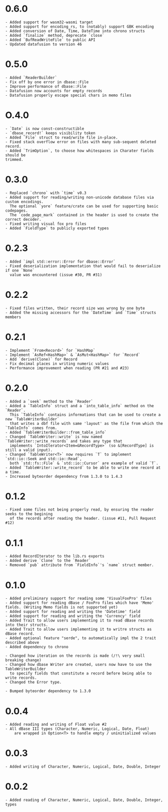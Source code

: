 # 0.6.0
    - Added support for wasm32-wasmi target
    - Added support for encoding_rs, to (notably) support GBK encoding
    - Added conversion of Date, Time, DateTime into chrono structs
    - Added `finalize` method, deprecate `close`
    - Added `BufReadWriteFile` to public API
    - Updated datafusion to version 46

# 0.5.0
    - Added `ReaderBuilder`
    - Fix off by one error in dbase::File
    - Improve performance of dbase::File
    - Datafusion now accounts for empty records
    - Datafusion properly escape special chars in memo files
# O.4.0
    - `Date` is now const-constructible
    - `dbase_record!` keeps visibility token
    - Added `File` struct to read/write file in-place.
    - Fixed stack overflow error on files with many sub-sequent deleted record.
    - Added `TrimOption`, to choose how whitespaces in Charater fields should be
    trimmed.

# 0.3.0
    - Replaced `chrono` with `time` v0.3
    - Added support for reading/writing non-unicode database files via custom encodings.
      The optional `yore` feature/crate can be used for supporting basic codepages.
      The `code_page_mark` contained in the header is used to create the correct decoder.
    - Fixed writing visual fox pro files
    - Added `FieldType` to publicly exported types

# 0.2.3
    - Added `impl std::error::Error for dbase::Error`
    - Fixed deserialization implementation that would fail to deserialize if one `None`
      value was encountered (issue #30, PR #31)

# 0.2.2
    - Fixed files written, their record size was wrong by one byte
    - Added the missing accessors for the `DateTime` and `Time` structs members

# 0.2.1
    - Implement `From<Record>` for `HashMap`
    - Implement `AsRef<HashMap>` & `AsMut<HashMap>` for `Record`
    - Add `derive(Clone)` for Record
    - Fix decimal places in writing numeric values
    - Performance improvement when reading (PR #21 and #23)

# 0.2.0
    - Added a `seek` method to the `Reader`
    - Added a `TableInfo` struct and a `into_table_info` method on the `Reader`.
      This `TableInfo` contains informations that can be used to create a new `TableWriterBuilder`
      that writes a dbf file with same 'layout' as the file from which the `TableInfo` comes from.
    - Added `TableWriterBuilder::from_table_info`
    - Changed `TableWriter::write` is now named `TableWriter::write_records` and takes any type that
      implements `IntoIterator<Item=&RecordType>` (so &[RecordType] is still a valid input).
    - Changed `TableWriter<T>` now requires `T` to implement `std::io::Seek and std::io::Read`,
      both `std::fs::File` & `std::io::Cursor` are example of valid `T`.
    - Added `TableWriter::write_record` to be able to write one record at a time.
    - Increased byteorder dependency from 1.3.0 to 1.4.3
    

# 0.1.2
    - Fixed some files not being properly read, by ensuring the reader seeks to the begining
      of the records after reading the header. (issue #11, Pull Request #12)

# 0.1.1
    - Added RecordIterator to the lib.rs exports
    - Added derive `Clone` to the `Reader`
    - Removed `pub` attribute from `FieldInfo`'s `name` struct member.

# 0.1.0
    - Added preliminary support for reading some 'VisualFoxPro' files
    - Added support for reading dBase / FoxPro files which have 'Memo' fields. (Writing Memo fields is not supported yet)
    - Added support for reading and writing the 'Datetime' field
    - Added support for reading and writing the 'Currency' field
    - Added Trait to allow users implementing it to read dBase records into their structs.
    - Added Trait to allow users implementing it to writre structs as dBase record.
    - Added optional feature "serde", to automatically impl the 2 trait described above
    - Added dependency to chrono
    
    - Changed how iteration on the records is made (/!\ very small breaking change)
    - Changed how dbase Writer are created, users now have to use the TableWriterBuilder
      to specify fields that constitute a record before being able to write records.
    - Changed the Error type.
      
    - Bumped byteorder dependency to 1.3.0

# 0.0.4
    - Added reading and writing of Float value #2
    - All dBase III types (Character, Numeric, Logical, Date, Float)
        are wrapped in Option<T> to handle empty / uninitialized values

# 0.0.3
    - Added writing of Character, Numeric, Logical, Date, Double, Integer

# 0.0.2
    - Added reading of Character, Numeric, Logical, Date, Double, Integer, types


